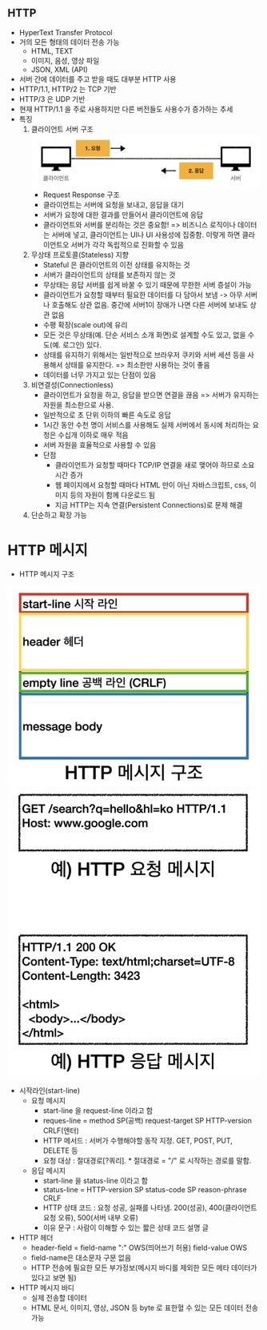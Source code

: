 ## HTTP
- HyperText Transfer Protocol
- 거의 모든 형태의 데이터 전송 가능
    - HTML, TEXT
    - 이미지, 음성, 영상 파일
    - JSON, XML (API)
- 서버 간에 데이터를 주고 받을 때도 대부분 HTTP 사용
- HTTP/1.1, HTTP/2 는 TCP 기반
- HTTP/3 은 UDP 기반
- 현재 HTTP/1.1 을 주로 사용하지만 다른 버전들도 사용수가 증가하는 추세
- 특징
    1. 클라이언트 서버 구조
        ![Alt text](image-4.png)
        - Request Response 구조
        - 클라이언트는 서버에 요청을 보내고, 응답을 대기
        - 서버가 요청에 대한 결과를 만들어서 클라이언트에 응답
        - 클라이언트와 서버를 분리하는 것은 중요함! => 비즈니스 로직이나 데이터는 서버에 넣고, 클라이언트는 UI나 UI 사용성에 집중함. 이렇게 하면 클라이언트오 서버가 각각 독립적으로 진화할 수 있음
    2. 무상태 프로토콜(Stateless) 지향
        - Stateful 은 클라이언트의 이전 상태를 유지하는 것
        - 서버가 클라이언트의 상태를 보존하지 않는 것
        - 무상태는 응답 서버를 쉽게 바꿀 수 있기 때문에 무한한 서버 증설이 가능
        - 클라이언트가 요청할 때부터 필요한 데이터를 다 담아서 보냄 -> 아무 서버나 호출해도 상관 없음. 중간에 서버1이 장애가 나면 다른 서버에 보내도 상관 없음
        - 수평 확장(scale out)에 유리
        - 모든 것은 무상태(예. 단순 서비스 소개 화면)로 설계할 수도 있고, 없을 수도(예. 로그인) 있다.
        - 상태를 유지하기 위해서는 일반적으로 브라우저 쿠키와 서버 세션 등을 사용해서 상태를 유지한다. => 최소한만 사용하는 것이 좋음
        - 데이터를 너무 가지고 있는 단점이 있음
    3. 비연결성(Connectionless)
        - 클라이언트가 요청을 하고, 응답을 받으면 연결을 끊음 => 서버가 유지하는 자원을 최소한으로 사용.
        - 일반적으로 초 단위 이하의 빠른 속도로 응답
        - 1시간 동안 수천 명이 서비스를 사용해도 실제 서버에서 동시에 처리하는 요청은 수십개 이하로 매우 적음
        - 서버 자원을 효율적으로 사용할 수 있음
        - 단점
            - 클라이언트가 요청할 때마다 TCP/IP 연결을 새로 맺어야 하므로 소요시간 증가
            - 웹 페이지에서 요청할 때마다 HTML 만이 아닌 자바스크립트, css, 이미지 등의 자원이 함께 다운로드 됨
            - 지금 HTTP는 지속 연결(Persistent Connections)로 문제 해결
    4. 단순하고 확장 가능

# HTTP 메시지
- HTTP 메시지 구조

![Alt text](image-6.png)
![Alt text](image-5.png)

- 시작라인(start-line)
    - 요청 메시지
        - start-line 을 request-line 이라고 함
        - reques-line = method SP(공백) request-target SP HTTP-version CRLF(엔터)
        - HTTP 메서드 : 서버가 수행해야할 동작 지정. GET, POST, PUT, DELETE 등
        - 요청 대상 : 절대경로[?쿼리]. * 절대경로 = "/" 로 시작하는 경로를 말함.
    - 응답 메시지
        - start-line 을 status-line 이라고 함
        - status-line = HTTP-version SP status-code SP reason-phrase CRLF
        - HTTP 상태 코드 : 요청 성공, 실패를 나타냄. 200(성공), 400(클라이언트 요청 오류), 500(서버 내부 오류)
        - 이유 문구 : 사람이 이해할 수 있는 짧은 상태 코드 설명 글
- HTTP 헤더
    - header-field = field-name ":" OWS(띄어쓰기 허용) field-value OWS
    - field-name은 대소문자 구문 없음
    - HTTP 전송에 필요한 모든 부가정보(메시지 바디를 제외한 모든 메타 데이터가 있다고 보면 됨)
- HTTP 메시지 바디
    - 실제 전송할 데이터
    - HTML 문서, 이미지, 영상, JSON 등 byte 로 표한혈 수 있는 모든 데이터 전송 가능
